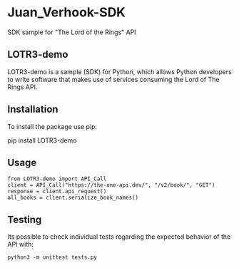 # Juan_Verhook-SDK
SDK sample for "The Lord of the Rings" API

## LOTR3-demo

LOTR3-demo is a sample (SDK) for Python, which allows Python developers to write software that makes use of services consuming the Lord of The Rings API. 

## Installation

To install the package use pip:

pip install LOTR3-demo

## Usage

```
from LOTR3-demo import API_Call
client = API_Call("https://the-one-api.dev/", "/v2/book/", "GET")
response = client.api_request()
all_books = client.serialize_book_names()
```

## Testing
Its possible to check individual tests regarding the expected behavior of the API with: 

 ```python3 -m unittest tests.py```

